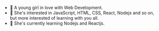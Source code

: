 - 👋 A young girl in love with Web Development. 
- 👀 She's interested in JavaScript, HTML, CSS, React, Nodejs and so on, but more interested of learning with you all.
- 🌱 She's currently learning Nodejs and Reactjs.


